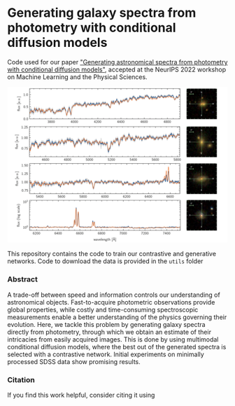 # Generating galaxy spectra from photometry with conditional diffusion models

Code used for our paper ["Generating astronomical spectra from photometry with conditional diffusion models"](), accepted at the NeurIPS 2022 workshop on Machine Learning and the Physical Sciences.

![Some generated spectra](figures/generated.png "samples")

This repository contains the code to train our contrastive and generative networks. Code to download the data is provided in the `utils` folder

### Abstract

A trade-off between speed and information controls our understanding of astronomical objects. Fast-to-acquire photometric observations provide global properties, while costly and time-consuming spectroscopic measurements enable a better understanding of the physics governing their evolution. Here, we tackle this problem by generating galaxy spectra directly from photometry, through which we obtain an estimate of their intricacies from easily acquired images. This is done by using multimodal conditional diffusion models, where the best out of the generated spectra is selected with a contrastive network. Initial experiments on minimally processed SDSS data show promising results.

### Citation

If you find this work helpful, consider citing it using

```

```
